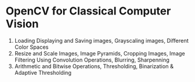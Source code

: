 # OpenCV for Classical Computer Vision
1. Loading Displaying and Saving images, Grayscaling images, Different Color Spaces
2. Resize and Scale Images, Image Pyramids, Cropping Images, Image Filtering Using Convolution Operations, Blurring, Sharpenning
3. Arithmetic and Bitwise Operations, Thresholding, Binarization & Adaptive Thresholding
